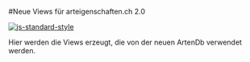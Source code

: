 #Neue Views für arteigenschaften.ch 2.0

[![js-standard-style](https://img.shields.io/badge/license-ISC-brightgreen.svg)](https://github.com/FNSKtZH/artendb/blob/master/License.md)

Hier werden die Views erzeugt, die von der neuen ArtenDb verwendet werden.
